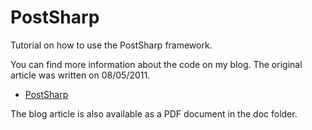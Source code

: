 PostSharp
=========

Tutorial on how to use the PostSharp framework.

You can find more information about the code on my blog. The original article was written on 08/05/2011.

* [PostSharp](http://cgeers.com/2011/05/08/postsharp/)

The blog article is also available as a PDF document in the doc folder.
